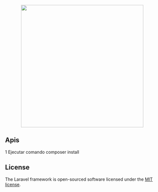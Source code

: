 <p align="center"><a href="https://laravel.com" target="_blank"><img src="https://raw.githubusercontent.com/laravel/art/master/logo-lockup/5%20SVG/2%20CMYK/1%20Full%20Color/laravel-logolockup-cmyk-red.svg" width="400"></a></p>


## Apis

1 Ejecutar comando composer install


## License

The Laravel framework is open-sourced software licensed under the [MIT license](https://opensource.org/licenses/MIT).
